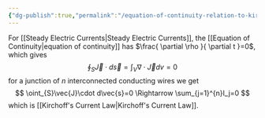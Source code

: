 ```yaml
---
{"dg-publish":true,"permalink":"/equation-of-continuity-relation-to-kirchoff-s-current-law/","tags":["elektromagnetiskfältteori"]}
---
```



For [[Steady Electric Currents\|Steady Electric Currents]], the [[Equation of Continuity\|equation of continuity]] has $\frac{ \partial \rho }{ \partial t }=0$, which gives
$$
\oint_{S}\vec{J}\cdot d\vec{s}=\int_V \nabla\cdot\vec{J} dv=0 
$$
for a junction of $n$ interconnected conducting wires we get
$$
\oint_{S}\vec{J}\cdot d\vec{s}=0 \Rightarrow \sum_{j=1}^{n}I_j=0
$$
which is [[Kirchoff's Current Law\|Kirchoff's Current Law]].
